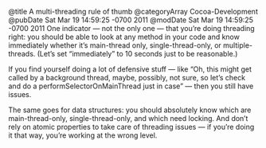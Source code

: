 @title A multi-threading rule of thumb
@categoryArray Cocoa-Development
@pubDate Sat Mar 19 14:59:25 -0700 2011
@modDate Sat Mar 19 14:59:25 -0700 2011
One indicator — not the only one — that you’re doing threading right: you should be able to look at any method in your code and know immediately whether it’s main-thread only, single-thread-only, or multiple-threads. (Let’s set “immediately” to 10 seconds just to be reasonable.)

If you find yourself doing a lot of defensive stuff — like “Oh, this might get called by a background thread, maybe, possibly, not sure, so let’s check and do a performSelectorOnMainThread just in case” — then you still have issues.

The same goes for data structures: you should absolutely know which are main-thread-only, single-thread-only, and which need locking. And don’t rely on atomic properties to take care of threading issues — if you’re doing it that way, you’re working at the wrong level.
